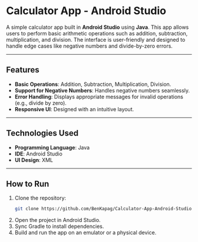 # Calculator App - Android Studio

A simple calculator app built in **Android Studio** using **Java**. This app allows users to perform basic arithmetic operations such as addition, subtraction, multiplication, and division. The interface is user-friendly and designed to handle edge cases like negative numbers and divide-by-zero errors.

---

## **Features**
- **Basic Operations**: Addition, Subtraction, Multiplication, Division.
- **Support for Negative Numbers**: Handles negative numbers seamlessly.
- **Error Handling**: Displays appropriate messages for invalid operations (e.g., divide by zero).
- **Responsive UI**: Designed with an intuitive layout.

---

## **Technologies Used**
- **Programming Language**: Java
- **IDE**: Android Studio
- **UI Design**: XML

---

## **How to Run**
1. Clone the repository:
   ```bash
   git clone https://github.com/BenKapag/Calculator-App-Android-Studio.git
2. Open the project in Android Studio.
3. Sync Gradle to install dependencies.
4. Build and run the app on an emulator or a physical device.
